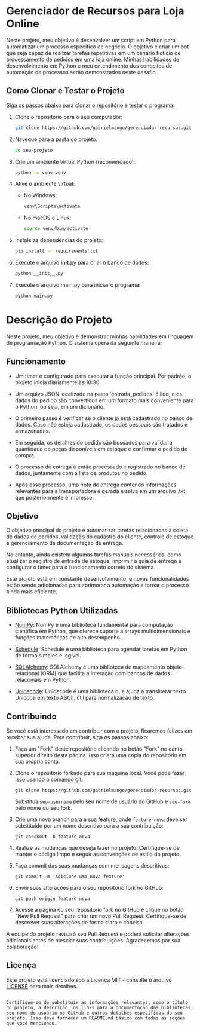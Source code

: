 # Gerenciador de Recursos para Loja Online

Neste projeto, meu objetivo é desenvolver um script em Python para automatizar um processo específico de negócio. O objetivo é criar um bot que seja capaz de realizar tarefas repetitivas em um cenário fictício de processamento de pedidos em uma loja online. Minhas habilidades de desenvolvimento em Python e meu entendimento dos conceitos de automação de processos serão demonstrados neste desafio.

## Como Clonar e Testar o Projeto

Siga os passos abaixo para clonar o repositório e testar o programa:

1. Clone o repositório para o seu computador:

   ```bash
   git clone https://github.com/gabrielmango/gerenciador-recursos.git
   ```

2. Navegue para a pasta do projeto:

   ```bash
   cd seu-projeto
   ```

3. Crie um ambiente virtual Python (recomendado):

   ```bash
   python -m venv venv
   ```

4. Ative o ambiente virtual:

   - No Windows:

     ```bash
     venv\Scripts\activate
     ```

   - No macOS e Linux:

     ```bash
     source venv/bin/activate
     ```

5. Instale as dependências do projeto:

   ```bash
   pip install -r requirements.txt
   ```

6. Execute o arquivo __init__.py para criar o banco de dados:

   ```bash
   python __init__.py
   ```

7. Execute o arquivo main.py para iniciar o programa:

   ```bash
   python main.py
   ```

# Descrição do Projeto

Neste projeto, meu objetivo é demonstrar minhas habilidades em linguagem de programação Python. O sistema opera da seguinte maneira:

## Funcionamento

- Um timer é configurado para executar a função principal. Por padrão, o projeto inicia diariamente às 10:30.

- Um arquivo JSON localizado na pasta 'entrada_pedidos' é lido, e os dados do pedido são convertidos em um formato mais conveniente para o Python, ou seja, em um dicionário.

- O primeiro passo é verificar se o cliente já está cadastrado no banco de dados. Caso não esteja cadastrado, os dados pessoais são tratados e armazenados.

- Em seguida, os detalhes do pedido são buscados para validar a quantidade de peças disponíveis em estoque e confirmar o pedido de compra.

- O processo de entrega é então processado e registrado no banco de dados, juntamente com a lista de produtos no pedido.

- Após esse processo, uma nota de entrega contendo informações relevantes para a transportadora é gerada e salva em um arquivo .txt, que posteriormente é impresso.

## Objetivo

O objetivo principal do projeto é automatizar tarefas relacionadas à coleta de dados de pedidos, validação do cadastro do cliente, controle de estoque e gerenciamento da documentação de entrega.

No entanto, ainda existem algumas tarefas manuais necessárias, como atualizar o registro de entrada de estoque, imprimir a guia de entrega e configurar o timer para o funcionamento correto do sistema.

Este projeto está em constante desenvolvimento, e novas funcionalidades estão sendo adicionadas para aprimorar a automação e tornar o processo ainda mais eficiente.

## Bibliotecas Python Utilizadas

- [NumPy](https://numpy.org/doc/1.26/): NumPy é uma biblioteca fundamental para computação científica em Python, que oferece suporte a arrays multidimensionais e funções matemáticas de alto desempenho.

- [Schedule](https://schedule.readthedocs.io/en/stable/): Schedule é uma biblioteca para agendar tarefas em Python de forma simples e legível.

- [SQLAlchemy](https://docs.sqlalchemy.org/en/20/): SQLAlchemy é uma biblioteca de mapeamento objeto-relacional (ORM) que facilita a interação com bancos de dados relacionais em Python.

- [Unidecode](https://pypi.org/project/Unidecode/): Unidecode é uma biblioteca que ajuda a transliterar texto Unicode em texto ASCII, útil para normalização de texto.


## Contribuindo

Se você está interessado em contribuir com o projeto, ficaremos felizes em receber sua ajuda. Para contribuir, siga os passos abaixo:

1. Faça um "Fork" deste repositório clicando no botão "Fork" no canto superior direito desta página. Isso criará uma cópia do repositório em sua própria conta.

2. Clone o repositório forkado para sua máquina local. Você pode fazer isso usando o comando git:

   ```
   git clone https://github.com/gabrielmango/gerenciador-recursos.git
   ```

   Substitua `seu-username` pelo seu nome de usuário do GitHub e `seu-fork` pelo nome do seu fork.

3. Crie uma nova branch para a sua feature, onde `feature-nova` deve ser substituído por um nome descritivo para a sua contribuição:

   ```
   git checkout -b feature-nova
   ```

4. Realize as mudanças que deseja fazer no projeto. Certifique-se de manter o código limpo e seguir as convenções de estilo do projeto.

5. Faça commit das suas mudanças com mensagens descritivas:

   ```
   git commit -m 'Adicione uma nova feature'
   ```

6. Envie suas alterações para o seu repositório fork no GitHub:

   ```
   git push origin feature-nova
   ```

7. Acesse a página do seu repositório fork no GitHub e clique no botão "New Pull Request" para criar um novo Pull Request. Certifique-se de descrever suas alterações de forma clara e concisa.

A equipe do projeto revisará seu Pull Request e poderá solicitar alterações adicionais antes de mesclar suas contribuições. Agradecemos por sua colaboração!

## Licença

Este projeto está licenciado sob a Licença MIT - consulte o arquivo [LICENSE](LICENSE) para mais detalhes.
```

Certifique-se de substituir as informações relevantes, como o título do projeto, a descrição, os links para a documentação das bibliotecas, seu nome de usuário no GitHub e outros detalhes específicos do seu projeto. Isso deve fornecer um README.md básico com todas as seções que você mencionou.